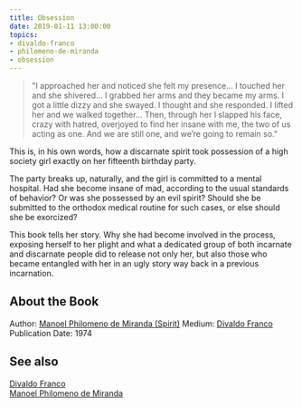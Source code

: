 ```yaml
---
title: Obsession
date: 2019-01-11 13:00:00
topics: 
- divaldo-franco
- philomeno-de-miranda
- obsession
---
```


>"I approached her and noticed she felt my presence… I touched her and she
>shivered… I grabbed her arms and they became my arms. I got a little dizzy and
>she swayed. I thought and she responded. I lifted her and we walked together…
>Then, through her I slapped his face, crazy with hatred, overjoyed to find her
>insane with me, the two of us acting as one. And we are still one, and we’re
>going to remain so."

This is, in his own words, how a discarnate spirit took possession of a high
society girl exactly on her fifteenth birthday party.

The party breaks up, naturally, and the girl is committed to a mental hospital.
Had she become insane of mad, according to the usual standards of behavior? Or
was she possessed by an evil spirit? Should she be submitted to the orthodox
medical routine for such cases, or else should she be exorcized?

This book tells her story. Why she had become involved in the process, exposing
herself to her plight and what a dedicated group of both incarnate and
discarnate people did to release not only her, but also those who became
entangled with her in an ugly story way back in a previous incarnation.

## About the Book
Author: [Manoel Philomeno de Miranda (Spirit)](/bio/philomeno-de-miranda)
Medium: [Divaldo Franco](/bio/divaldo-franco)  
Publication Date: 1974  

## See also
[Divaldo Franco](/bio/divaldo-franco)  
[Manoel Philomeno de Miranda](/bio/philomeno-de-miranda)
